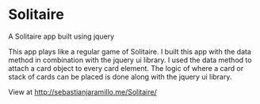 # Solitaire
A Solitaire app built using jquery

This app plays like a regular game of Solitaire. I built this app with the data method in combination with the jquery ui library. I used the data method to attach a card object to every card element. The logic of where a card or stack of cards can be placed is done along with the jquery ui library.

View at http://sebastianjaramillo.me/Solitaire/

